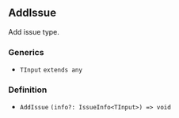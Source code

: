 AddIssue
--------

Add issue type.

### Generics

*   `TInput` `extends any`

### Definition

*   `AddIssue` `(info?: IssueInfo<TInput>) => void`